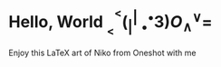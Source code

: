 # Hello, World $_{ _<}^{ ^<} ( _{|}^{|} \ ^{\bullet} _{\bullet}3) O _\land^\lor =$
Enjoy this LaTeX art of Niko from Oneshot with me
 
